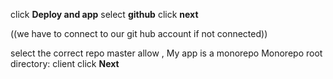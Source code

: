 click **Deploy and app**
select **github**
click **next**

((we have to connect to our git hub account if not connected))

select the correct repo
master
allow , My app is a monorepo
Monorepo root directory: client
click **Next**